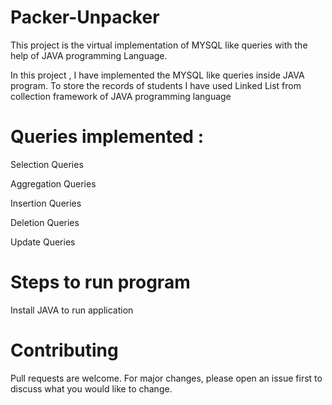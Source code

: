 # Packer-Unpacker
This project is the virtual implementation of MYSQL like queries with the help of JAVA programming Language.

In this project , I have implemented the MYSQL like queries inside JAVA program. To store the records of students I have used Linked List from collection framework of JAVA programming language

# Queries implemented :

Selection Queries

Aggregation Queries

Insertion Queries

Deletion Queries

Update Queries

# Steps to run program
Install JAVA to run application

# Contributing
Pull requests are welcome. For major changes, please open an issue first to discuss what you would like to change.

